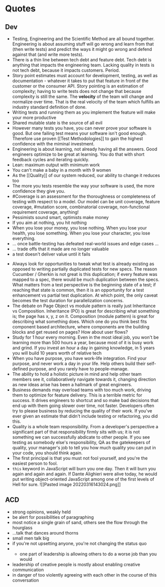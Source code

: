 # Quotes
## Dev
-   Testing, Engineering and the Scientific Method are all bound together. Engineering is about assuming stuff will go wrong and learn from that (then write tests) and predict the ways it might go wrong and defend against that (and write more tests).
-   There is a thin line between tech debt and feature debt. Tech debt is anything that impacts the engineering team. Lacking quality in tests is not tech debt, because it impacts customers. Period.
-   Story point estimates must account for development, testing, as well as documentation - whatever it takes to put that feature in front of the customer or the consumer API. Story pointing is an estimation of complexity; having to write tests does not change that because complexity is still the same. The **velocity** of the team will change and normalize over time. That is the real velocity of the team which fulfills an industry standard definition of done.
-   Writing tests and running them as you implement the feature will make your more productive
-   Shared mutable state is the source of all evil
-   However many tests you have, you can never prove your software is good. But one failing test means your software isn't good enough. Therefore use proven [[Test Methodologies]] to gain the highest confidence with the miminal investment.
-   Engineering is about learning, not already having all the answers. Good engineers optimize to be great at learning. You do that with short feedback cycles and iterating quickly.
-   Lean: maximum output with minimum work
-   You can't make a baby in a month with 9 women
-   As the [[Quality]] of our system reduced, our ability to change it reduces too
-   The more you tests resemble the way your software is used, the more confidence they give you. 
-   #Coverage is an assessment for the thoroughness or completeness of testing with respect to a model. Our model can be unit coverage, feature coverage, #mutation score, combinatorial coverage, non-functional requirement coverage, anything!
-   Pessimists sound smart, optimists make money
-   If you aim at nothing, you hit nothing
-   When you lose your money, you lose nothing. When you lose your health, you lose something. When you lose your character, you lose everything.
-   ... once battle-testing has defeated real-world issues and edge cases ...
-   ... trade offs that it made are no longer valuable
-   a test doesn't deliver value until it fails
*   Always look for opportunities to tweak what test is already existing as opposed to writing partially duplicated tests for new specs. The reason Cucumber / Gherkin is not great is this duplication; if every feature was mapped to a spec, there would be much duplication between the specs. What matters from a test perspective is the beginning state of a test; if reaching that state is common, then it is an opportunity for a test enhancement vs partial test duplication. At which point, the only caveat becomes the test duration for parallelization concerns.
*   The debate on Page Object vs module pattern is really just Inheritance vs Composition.  Inheritance (PO) is great for describing what something is; the page has x, y, z on it.  Composition (module pattern) is great for describing what something does. Which one do you think best fits component based architecture, where components are the building blocks and get reused on pages? How about user flows?
*   Study for 1 hour every morning. Even in the most ideal job, you won't be learning more than 500 hours a year, because most of it is busy work and grind. If you invest an hour a day in gaining knowledge, in 5 years you will build 10 years worth of relative tech
*   When you have purpose, you have work-life integration. Find your purpose, and never work a day in your life. Help others build their self-defined purpose, and you rarely have to people-manage.
*   The ability to hold a holistic picture in mind and help other team members see it, collaboratively navigate towards it, changing direction as new ideas arise has been a hallmark of great engineers.
*   Business demands may overload teams with too much work, driving them to optimize for feature delivery. This is a terrible metric for success. It drives engineers to shortcut and so make bad decisions that end up with them going slower over time, not faster. Developers often try to please business by reducing the quality of their work. If you've ever given an estimate that didn't include testing or refactoring, you did this.
*   Quality is a whole team responsibility. From a developer's perspective a significant part of that responsibility firmly sits with us; it is not something we can successfully abdicate to other people. If you see testing as somebody else's responsibility, QA as the gatekeepers of quality, your manager's job to tell you how much quality you can put in your code, you should think again.
*   The first principal is that you must not fool yourself, and you're the easiest person to fool.
* `this` keyword in JavaScript will burn you one day. Then it will burn you again and again and again. If Dante Alighieri were alive today, he would put writing object-oriented JavaScript among one of the first levels of Hell for sure. ![[Pasted image 20220316143024.png]]

## ACD
-   strong opinions, weakly held
-   be alert for possibilities of paragraphing
-   most notice a single grain of sand, others see the flow through the hourglass
-   ...talk that dances around thorns 
-   small men talk big 
-   if you're not upsetting anyone, you're not changing the status quo
- -   one part of leadership is allowing others to do a worse job than you would
-   leadership of creative people is mostly about enabling creative communication
-   in danger of too violently agreeing with each other in the course of this conversation
